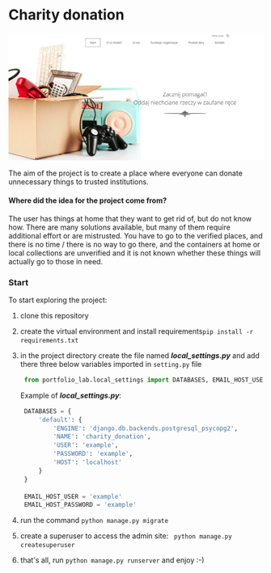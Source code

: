 # Charity donation

![Home Page](charity_donation/static/images/readme.png)

The aim of the project is to create a place where everyone can donate unnecessary things to trusted institutions.

#### Where did the idea for the project come from?
The user has things at home that they want to get rid of, but do not know how.
There are many solutions available, but many of them require additional effort or are mistrusted. You have to go to the verified places, and there is no time / there is no way to go there, and the containers at home or local collections are unverified and it is not known whether these things will actually go to those in need.

### Start

To start exploring the project:
1. clone this repository
2. create the virtual environment and install requirements`pip install -r requirements.txt`
3. in the project directory create the file named ***local_settings.py*** and add there three below variables imported in `setting.py` file
   ```python
    from portfolio_lab.local_settings import DATABASES, EMAIL_HOST_USER, EMAIL_HOST_PASSWORD
    ```
   Example of ***local_settings.py***: 
   ```python
    DATABASES = {
        'default': {
            'ENGINE': 'django.db.backends.postgresql_psycopg2',
            'NAME': 'charity_donation',
            'USER': 'example',
            'PASSWORD': 'example',
            'HOST': 'localhost'
        }
    }

    EMAIL_HOST_USER = 'example'
    EMAIL_HOST_PASSWORD = 'example'
    ```

4. run the command `python manage.py migrate`
6. create a superuser to access the admin site: ` python manage.py createsuperuser`
8. that's all, run `python manage.py runserver` and enjoy :-)
